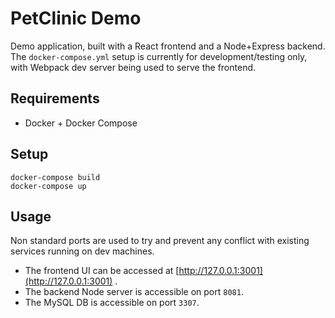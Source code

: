 # PetClinic Demo

Demo application, built with a React frontend and a Node+Express backend.
The `docker-compose.yml` setup is currently for development/testing only, with Webpack dev server being used to serve the frontend.

## Requirements
- Docker + Docker Compose

## Setup
```
docker-compose build
docker-compose up
```

## Usage
Non standard ports are used to try and prevent any conflict with existing services running on dev machines.
- The frontend UI can be accessed at [http://127.0.0.1:3001](http://127.0.0.1:3001) .
- The backend Node server is accessible on port `8081`.
- The MySQL DB is accessible on port `3307`.
